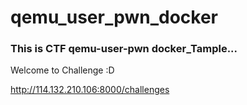 # qemu_user_pwn_docker
### This is CTF qemu-user-pwn docker_Tample...

Welcome to Challenge :D

http://114.132.210.106:8000/challenges
